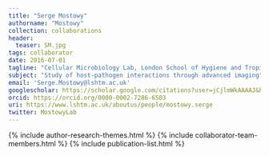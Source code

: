 ```yaml
---
title: "Serge Mostowy"
authorname: "Mostowy"
collection: collaborations
header:
  teaser: SM.jpg
tags: collaborator
date: 2016-07-01
tagline: "Cellular Microbiology Lab, London School of Hygiene and Tropical Medicine"
subject: "Study of host-pathogen interactions through advanced imaging"
email: 'Serge.Mostowy@lshtm.ac.uk'
googlescholar: https://scholar.google.com/citations?user=jCjlmWkAAAAJ&hl=en
orcid: https://orcid.org/0000-0002-7286-6503
uri: https://www.lshtm.ac.uk/aboutus/people/mostowy.serge
twitter: MostowyLab
---
```

<p align= "justify">

{% include author-research-themes.html %}
{% include collaborator-team-members.html %}
{% include publication-list.html %}
